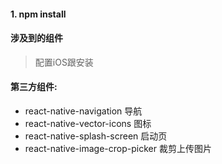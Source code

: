 #### 1. npm install 


#### 涉及到的组件

> 配置iOS跟安装

#### 第三方组件: 
- react-native-navigation 导航
- react-native-vector-icons  图标
- react-native-splash-screen 启动页
- react-native-image-crop-picker 裁剪上传图片


